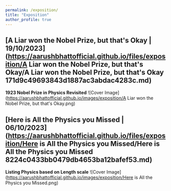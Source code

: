 ```yaml
---
permalink: /exposition/
title: "Exposition"
author_profile: true
---
```


## [A Liar won the Nobel Prize, but that's Okay | 19/10/2023](https://aarushbhattofficial.github.io/files/exposition/A Liar won the Nobel Prize, but that's Okay/A Liar won the Nobel Prize, but that's Okay 171d9c49693843d1887ac3abdac4283c.md)
**1923 Nobel Prize in Physics Revisited**
![Cover Image](https://aarushbhattofficial.github.io/images/exposition/A Liar won the Nobel Prize, but that's Okay.png)

## [Here is All the Physics you Missed | 06/10/2023](https://aarushbhattofficial.github.io/files/exposition/Here is All the Physics you Missed/Here is All the Physics you Missed 8224c0433bb0479db4653ba12bafef53.md)
**Listing Physics based on Length scale**
![Cover Image](https://aarushbhattofficial.github.io/images/exposition/Here is All the Physics you Missed.png)